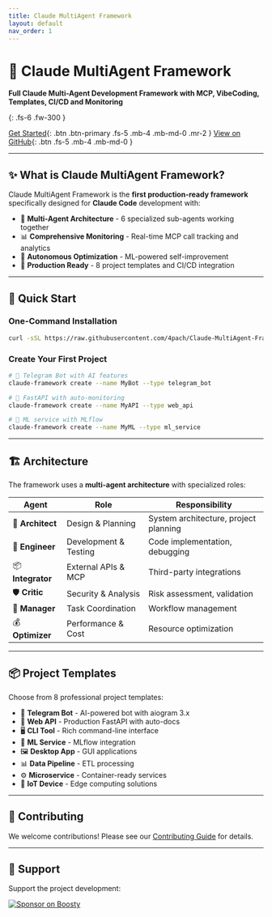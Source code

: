 ```yaml
---
title: Claude MultiAgent Framework
layout: default
nav_order: 1
---
```


# 🧠 Claude MultiAgent Framework

**Full Claude Multi-Agent Development Framework with MCP, VibeCoding, Templates, CI/CD and Monitoring**

{: .fs-6 .fw-300 }

[Get Started](#quick-start){: .btn .btn-primary .fs-5 .mb-4 .mb-md-0 .mr-2 }
[View on GitHub](https://github.com/4pach/Claude-MultiAgent-Framework){: .btn .fs-5 .mb-4 .mb-md-0 }

---

## ✨ What is Claude MultiAgent Framework?

Claude MultiAgent Framework is the **first production-ready framework** specifically designed for **Claude Code** development with:

- 🧠 **Multi-Agent Architecture** - 6 specialized sub-agents working together
- 📊 **Comprehensive Monitoring** - Real-time MCP call tracking and analytics
- 🔄 **Autonomous Optimization** - ML-powered self-improvement
- 🚀 **Production Ready** - 8 project templates and CI/CD integration

---

## 🚀 Quick Start

### One-Command Installation

```bash
curl -sSL https://raw.githubusercontent.com/4pach/Claude-MultiAgent-Framework/main/install.sh | bash
```

### Create Your First Project

```bash
# 🤖 Telegram Bot with AI features
claude-framework create --name MyBot --type telegram_bot

# 🚀 FastAPI with auto-monitoring
claude-framework create --name MyAPI --type web_api

# 🧠 ML service with MLflow
claude-framework create --name MyML --type ml_service
```

---

## 🏗️ Architecture

The framework uses a **multi-agent architecture** with specialized roles:

| Agent | Role | Responsibility |
|-------|------|---------------|
| 🧠 **Architect** | Design & Planning | System architecture, project planning |
| 🧪 **Engineer** | Development & Testing | Code implementation, debugging |
| 📦 **Integrator** | External APIs & MCP | Third-party integrations |
| 🛡️ **Critic** | Security & Analysis | Risk assessment, validation |
| 🧭 **Manager** | Task Coordination | Workflow management |
| 💰 **Optimizer** | Performance & Cost | Resource optimization |

---

## 📦 Project Templates

Choose from 8 professional project templates:

- 🤖 **Telegram Bot** - AI-powered bot with aiogram 3.x
- 🚀 **Web API** - Production FastAPI with auto-docs
- 🖥️ **CLI Tool** - Rich command-line interface
- 🧠 **ML Service** - MLflow integration
- 🖼️ **Desktop App** - GUI applications
- 📊 **Data Pipeline** - ETL processing
- ⚙️ **Microservice** - Container-ready services
- 🔌 **IoT Device** - Edge computing solutions

---

## 🤝 Contributing

We welcome contributions! Please see our [Contributing Guide](contributing.md) for details.

---

## 💖 Support

Support the project development:

[![Sponsor on Boosty](https://img.shields.io/badge/Sponsor-Boosty-orange)](https://boosty.to/4pach)

